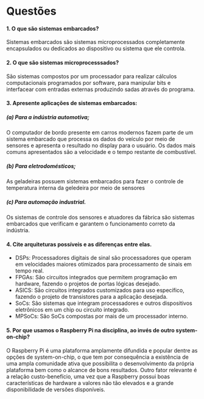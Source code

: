 # Questões

#### 1. O que são sistemas embarcados?

Sistemas embarcados são sistemas microprocessados completamente encapsulados ou dedicados ao dispositivo ou sistema que ele controla.

#### 2. O que são sistemas microprocesssados?

São sistemas compostos por um processador para realizar cálculos computacionais programados por software, para manipular bits e interfacear com entradas externas produzindo sadas através do programa.

#### 3. Apresente aplicações de sistemas embarcados:

##### (a) Para a indústria automotiva;

O computador de bordo presente em carros modernos fazem parte de um sistema embarcado que processa os dados do veículo por meio de sensores e apresenta o resultado no display para o usuário. Os dados mais comuns apresentados são a velocidade e o tempo restante de combustível.

##### (b) Para eletrodomésticos;
  
As geladeiras possuem sistemas embarcados para fazer o controle de temperatura interna da geledeira por meio de sensores 
	
##### (c) Para automação industrial.
        
Os sistemas de controle dos sensores e atuadores da fábrica são sistemas embarcados que verificam e garantem o funcionamento correto da indústria.

#### 4. Cite arquiteturas possíveis e as diferenças entre elas.

- DSPs: Processadores digitais de sinal são processadores que operam em velocidades maiores otimizados para processamento de sinais em tempo real.
- FPGAs: São circuitos integrados que permitem programação em hardware, fazendo o projetos de portas lógicas desejado.
- ASICS: São circuitos integrados customizados para uso específico, fazendo o projeto de transistores para a aplicação desejada.
- SoCs: São sistemas que integram processadores e outros dispositivos eletrônicos em um chip ou circuito integrado.
- MPSoCs: São SoCs compostas por mais de um processador interno.

#### 5. Por que usamos o Raspberry Pi na disciplina, ao invés de outro system-on-chip?

O Raspberry Pi é uma plataforma amplamente difundida e popular dentre as opções de system-on-chip, o que tem por consequência a existência de uma ampla comunidade ativa que possibilita o desenvolvimento da própria plataforma bem como o alcance de bons resultados. Outro fator relevante é a relação custo-benefício, uma vez que a Raspberry possui boas características de hardware a valores não tão elevados e a grande disponibilidade de versões disponíveis.
